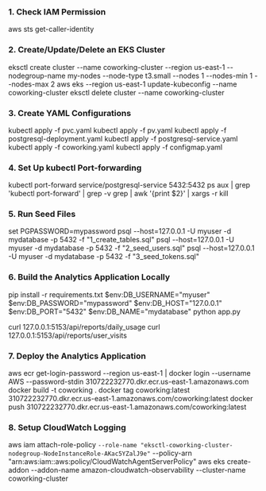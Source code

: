 ### 1. Check IAM Permission
aws sts get-caller-identity

### 2. Create/Update/Delete an EKS Cluster
eksctl create cluster --name coworking-cluster --region us-east-1 --nodegroup-name my-nodes --node-type t3.small --nodes 1 --nodes-min 1 --nodes-max 2
aws eks --region us-east-1 update-kubeconfig --name coworking-cluster
eksctl delete cluster --name coworking-cluster

### 3. Create YAML Configurations
kubectl apply -f pvc.yaml
kubectl apply -f pv.yaml
kubectl apply -f postgresql-deployment.yaml
kubectl apply -f postgresql-service.yaml
kubectl apply -f coworking.yaml
kubectl apply -f configmap.yaml

### 4. Set Up kubectl Port-forwarding
kubectl port-forward service/postgresql-service 5432:5432 
ps aux | grep 'kubectl port-forward' | grep -v grep | awk '{print $2}' | xargs -r kill

### 5. Run Seed Files
set PGPASSWORD=mypassword
psql --host=127.0.0.1 -U myuser -d mydatabase -p 5432 -f "1_create_tables.sql"
psql --host=127.0.0.1 -U myuser -d mydatabase -p 5432 -f "2_seed_users.sql"
psql --host=127.0.0.1 -U myuser -d mydatabase -p 5432 -f "3_seed_tokens.sql"

### 6. Build the Analytics Application Locally
pip install -r requirements.txt
$env:DB_USERNAME="myuser"
$env:DB_PASSWORD="mypassword"
$env:DB_HOST="127.0.0.1"
$env:DB_PORT="5432"
$env:DB_NAME="mydatabase"
python app.py

curl 127.0.0.1:5153/api/reports/daily_usage
curl 127.0.0.1:5153/api/reports/user_visits

### 7. Deploy the Analytics Application
aws ecr get-login-password --region us-east-1 | docker login --username AWS --password-stdin 310722232770.dkr.ecr.us-east-1.amazonaws.com
docker build -t coworking .
docker tag coworking:latest 310722232770.dkr.ecr.us-east-1.amazonaws.com/coworking:latest
docker push 310722232770.dkr.ecr.us-east-1.amazonaws.com/coworking:latest

### 8. Setup CloudWatch Logging
aws iam attach-role-policy `
    --role-name "eksctl-coworking-cluster-nodegroup-NodeInstanceRole-AKac5YZalJ9e" `
    --policy-arn "arn:aws:iam::aws:policy/CloudWatchAgentServerPolicy"
aws eks create-addon --addon-name amazon-cloudwatch-observability --cluster-name coworking-cluster